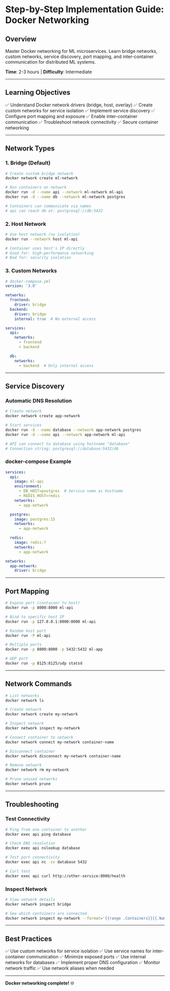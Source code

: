 # Step-by-Step Implementation Guide: Docker Networking

## Overview

Master Docker networking for ML microservices. Learn bridge networks, custom networks, service discovery, port mapping, and inter-container communication for distributed ML systems.

**Time**: 2-3 hours | **Difficulty**: Intermediate

---

## Learning Objectives

✅ Understand Docker network drivers (bridge, host, overlay)
✅ Create custom networks for service isolation
✅ Implement service discovery
✅ Configure port mapping and exposure
✅ Enable inter-container communication
✅ Troubleshoot network connectivity
✅ Secure container networking

---

## Network Types

### 1. Bridge (Default)

```bash
# Create custom bridge network
docker network create ml-network

# Run containers on network
docker run -d --name api --network ml-network ml-api
docker run -d --name db --network ml-network postgres

# Containers can communicate via names
# api can reach db at: postgresql://db:5432
```

### 2. Host Network

```bash
# Use host network (no isolation)
docker run --network host ml-api

# Container uses host's IP directly
# Good for: high-performance networking
# Bad for: security isolation
```

### 3. Custom Networks

```yaml
# docker-compose.yml
version: '3.8'

networks:
  frontend:
    driver: bridge
  backend:
    driver: bridge
    internal: true  # No external access

services:
  api:
    networks:
      - frontend
      - backend

  db:
    networks:
      - backend  # Only internal access
```

---

## Service Discovery

### Automatic DNS Resolution

```bash
# Create network
docker network create app-network

# Start services
docker run -d --name database --network app-network postgres
docker run -d --name api --network app-network ml-api

# API can connect to database using hostname "database"
# Connection string: postgresql://database:5432/db
```

### docker-compose Example

```yaml
services:
  api:
    image: ml-api
    environment:
      - DB_HOST=postgres  # Service name as hostname
      - REDIS_HOST=redis
    networks:
      - app-network

  postgres:
    image: postgres:15
    networks:
      - app-network

  redis:
    image: redis:7
    networks:
      - app-network

networks:
  app-network:
    driver: bridge
```

---

## Port Mapping

```bash
# Expose port (container to host)
docker run -p 8000:8000 ml-api

# Bind to specific host IP
docker run -p 127.0.0.1:8000:8000 ml-api

# Random host port
docker run -P ml-api

# Multiple ports
docker run -p 8000:8000 -p 5432:5432 ml-app

# UDP port
docker run -p 8125:8125/udp statsd
```

---

## Network Commands

```bash
# List networks
docker network ls

# Create network
docker network create my-network

# Inspect network
docker network inspect my-network

# Connect container to network
docker network connect my-network container-name

# Disconnect container
docker network disconnect my-network container-name

# Remove network
docker network rm my-network

# Prune unused networks
docker network prune
```

---

## Troubleshooting

### Test Connectivity

```bash
# Ping from one container to another
docker exec api ping database

# Check DNS resolution
docker exec api nslookup database

# Test port connectivity
docker exec api nc -zv database 5432

# Curl test
docker exec api curl http://other-service:8000/health
```

### Inspect Network

```bash
# View network details
docker network inspect bridge

# See which containers are connected
docker network inspect my-network --format='{{range .Containers}}{{.Name}} {{end}}'
```

---

## Best Practices

✅ Use custom networks for service isolation
✅ Use service names for inter-container communication
✅ Minimize exposed ports
✅ Use internal networks for databases
✅ Implement proper DNS configuration
✅ Monitor network traffic
✅ Use network aliases when needed

---

**Docker networking complete!** 🌐

